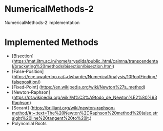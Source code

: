 # NumericalMethods-2
NumericalMethods-2 implementation
# Implemented Methods
* [Bisection] (https://mat.iitm.ac.in/home/sryedida/public_html/caimna/transcendental/bracketing%20methods/bisection/bisection.html)
* [False-Position] (https://ece.uwaterloo.ca/~dwharder/NumericalAnalysis/10RootFinding/falseposition/)
* [Fixed-Point] (https://en.wikipedia.org/wiki/Newton%27s_method)
* [Newton-Raphson] (https://pt.wikipedia.org/wiki/M%C3%A9todo_de_Newton%E2%80%93Raphson)
* [Secant] (https://brilliant.org/wiki/newton-raphson-method/#:~:text=The%20Newton%2DRaphson%20method%20(also,straight%20line%20tangent%20to%20it.)
* Polynomial Roots
